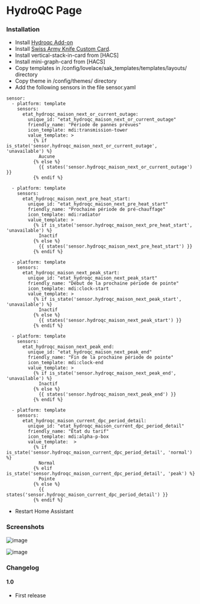 # HydroQC Page

### Installation

- Install [Hydroqc Add-on](https://hydroqc.ca/fr/docs/installation/hass-addon/) 
- Install [Swiss Army Knife Custom Card](https://github.com/amoebelabs/swiss-army-knife-card/).
- Install vertical-stack-in-card from [HACS]
- Install mini-graph-card from [HACS]
- Copy templates in /config/lovelace/sak_templates/templates/layouts/ directory
- Copy theme in /config/themes/ directory
- Add the following sensors in the file sensor.yaml

```
sensor:
  - platform: template
    sensors:
      etat_hydroqc_maison_next_or_current_outage:
        unique_id: "etat_hydroqc_maison_next_or_current_outage"
        friendly_name: "Période de pannes prévues"
        icon_template: mdi:transmission-tower
        value_template: >
          {% if is_state('sensor.hydroqc_maison_next_or_current_outage', 'unavailable') %}
            Aucune 
          {% else %}
            {{ states('sensor.hydroqc_maison_next_or_current_outage') }}
          {% endif %}
        
  - platform: template
    sensors:
      etat_hydroqc_maison_next_pre_heat_start:
        unique_id: "etat_hydroqc_maison_next_pre_heat_start"
        friendly_name: "Prochaine période de pré-chauffage"
        icon_template: mdi:radiator
        value_template: >
          {% if is_state('sensor.hydroqc_maison_next_pre_heat_start', 'unavailable') %}
            Inactif
          {% else %}
            {{ states('sensor.hydroqc_maison_next_pre_heat_start') }}
          {% endif %}
        
  - platform: template
    sensors:
      etat_hydroqc_maison_next_peak_start:
        unique_id: "etat_hydroqc_maison_next_peak_start"
        friendly_name: "Début de la prochaine période de pointe"
        icon_template: mdi:clock-start
        value_template: >
          {% if is_state('sensor.hydroqc_maison_next_peak_start', 'unavailable') %}
            Inactif
          {% else %}
            {{ states('sensor.hydroqc_maison_next_peak_start') }}
          {% endif %}
        
  - platform: template
    sensors:
      etat_hydroqc_maison_next_peak_end:
        unique_id: "etat_hydroqc_maison_next_peak_end"
        friendly_name: "Fin de la prochaine période de pointe"
        icon_template: mdi:clock-end
        value_template: >
          {% if is_state('sensor.hydroqc_maison_next_peak_end', 'unavailable') %}
            Inactif
          {% else %}
            {{ states('sensor.hydroqc_maison_next_peak_end') }}
          {% endif %}
        
  - platform: template
    sensors:
      etat_hydroqc_maison_current_dpc_period_detail:
        unique_id: "etat_hydroqc_maison_current_dpc_period_detail"
        friendly_name: "État du tarif"
        icon_template: mdi:alpha-p-box
        value_template:  >
          {% if is_state('sensor.hydroqc_maison_current_dpc_period_detail', 'normal') %}
            Normal
          {% elif is_state('sensor.hydroqc_maison_current_dpc_period_detail', 'peak') %}
            Pointe
          {% else %}
            {{ states('sensor.hydroqc_maison_current_dpc_period_detail') }}
          {% endif %}     
```

- Restart Home Assistant

### Screenshots

![image](https://user-images.githubusercontent.com/83040228/215606793-b02ae728-a227-4cdf-a5fa-f6370f1aa268.jpeg)

![image](https://user-images.githubusercontent.com/83040228/215606838-c18833b1-3fda-4289-bc9a-0c0ea53d4bcd.jpeg)


### Changelog
#### 1.0
- First release

